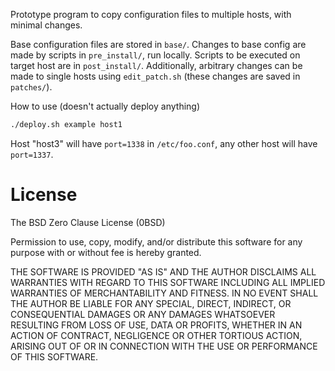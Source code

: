 Prototype program to copy configuration files to multiple hosts, with minimal changes.

Base configuration files are stored in `base/`.
Changes to base config are made by scripts in `pre_install/`, run locally.
Scripts to be executed on target host are in `post_install/`.
Additionally, arbitrary changes can be made to single hosts using `edit_patch.sh` (these changes are saved in `patches/`).

How to use (doesn't actually deploy anything)
```bash
./deploy.sh example host1
```
Host "host3" will have `port=1338` in `/etc/foo.conf`,
any other host will have `port=1337`.


# License
The BSD Zero Clause License (0BSD)

Permission to use, copy, modify, and/or distribute this software for any purpose with or without fee is hereby granted.

THE SOFTWARE IS PROVIDED "AS IS" AND THE AUTHOR DISCLAIMS ALL WARRANTIES WITH REGARD TO THIS SOFTWARE INCLUDING ALL IMPLIED WARRANTIES OF MERCHANTABILITY AND FITNESS. IN NO EVENT SHALL THE AUTHOR BE LIABLE FOR ANY SPECIAL, DIRECT, INDIRECT, OR CONSEQUENTIAL DAMAGES OR ANY DAMAGES WHATSOEVER RESULTING FROM LOSS OF USE, DATA OR PROFITS, WHETHER IN AN ACTION OF CONTRACT, NEGLIGENCE OR OTHER TORTIOUS ACTION, ARISING OUT OF OR IN CONNECTION WITH THE USE OR PERFORMANCE OF THIS SOFTWARE.
